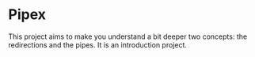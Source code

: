 # Pipex

This project aims to make you understand a bit deeper two concepts: the redirections and the pipes. 
It is an introduction project.
